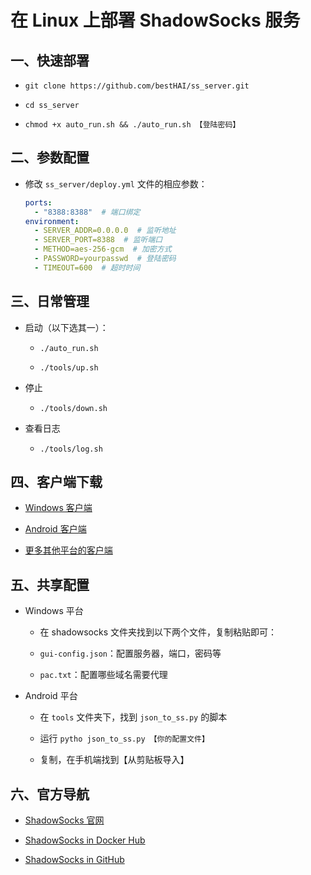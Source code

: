 # 在 Linux 上部署 ShadowSocks 服务

## 一、快速部署

* `git clone https://github.com/bestHAI/ss_server.git`

* `cd ss_server`

* `chmod +x auto_run.sh && ./auto_run.sh 【登陆密码】`

## 二、参数配置

* 修改 `ss_server/deploy.yml` 文件的相应参数：

    ```yaml
    ports:
      - "8388:8388"  # 端口绑定
    environment:
      - SERVER_ADDR=0.0.0.0  # 监听地址
      - SERVER_PORT=8388  # 监听端口
      - METHOD=aes-256-gcm  # 加密方式
      - PASSWORD=yourpasswd  # 登陆密码
      - TIMEOUT=600  # 超时时间
    ```

##  三、日常管理

* 启动（以下选其一）：

    * `./auto_run.sh`
    
    * `./tools/up.sh`

* 停止

    * `./tools/down.sh`
    
* 查看日志

    * `./tools/log.sh`

##  四、客户端下载

* [Windows 客户端](https://github.com/shadowsocks/shadowsocks-windows/releases/download/4.1.5/Shadowsocks-4.1.5.zip)

* [Android 客户端](https://github.com/shadowsocks/shadowsocks-android/releases/download/v4.7.4/shadowsocks--universal-4.7.4.apk)

* [更多其他平台的客户端](http://shadowsocks.org/en/download/clients.html)

## 五、共享配置

* Windows 平台

    * 在 shadowsocks 文件夹找到以下两个文件，复制粘贴即可：

    * `gui-config.json`：配置服务器，端口，密码等

    * `pac.txt`：配置哪些域名需要代理

* Android 平台

    * 在 `tools` 文件夹下，找到 `json_to_ss.py` 的脚本
    
    * 运行 `pytho json_to_ss.py 【你的配置文件】`
    
    * 复制，在手机端找到【从剪贴板导入】

##  六、官方导航

* [ShadowSocks 官网](http://shadowsocks.org)

* [ShadowSocks in Docker Hub](https://hub.docker.com/r/shadowsocks/shadowsocks-libev)

* [ShadowSocks in GitHub](https://github.com/shadowsocks)